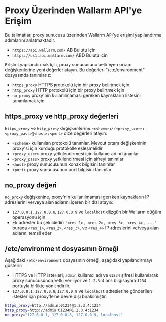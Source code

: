 # Proxy Üzerinden Wallarm API'ye Erişim

Bu talimatlar, proxy sunucusu üzerinden Wallarm API'ye erişimi yapılandırma adımlarını anlatmaktadır.

* `https://api.wallarm.com/` AB Bulutu için
* `https://us1.api.wallarm.com/` ABD Bulutu için

Erişimi yapılandırmak için, proxy sunucusunu belirleyen ortam değişkenlerine yeni değerler atayın. Bu değerleri "/etc/environment" dosyasında tanımlarız:

* `https_proxy` HTTPS protokolü için bir proxy belirtmek için
* `http_proxy` HTTP protokolü için bir proxy belirtmek için
* `no_proxy` proxy'nin kullanılmaması gereken kaynakların listesini tanımlamak için

## https_proxy ve http_proxy değerleri

`https_proxy` ve `http_proxy` değişkenlerine `<scheme>://<proxy_user>:<proxy_pass>@<host>:<port>` dize değerleri atayın:

* `<scheme>` kullanılan protokolü tanımlar. Mevcut ortam değişkeninin proxy'si için kurduğu protokolle eşleşmelidir
* `<proxy_user>` proxy yetkilendirmesi için kullanıcı adını tanımlar
* `<proxy_pass>` proxy yetkilendirmesi için şifreyi tanımlar
* `<host>` proxy sunucusunun konak bilgisini tanımlar
* `<port>` proxy sunucusunun port bilgisini tanımlar

## no_proxy değeri

`no_proxy` değişkenine, proxy'nin kullanılmaması gereken kaynakların IP adreslerini ve/veya alan adlarını içeren bir dizi atayın:

* `127.0.0.1`, `127.0.0.8`, `127.0.0.9` ve `localhost` düzgün bir Wallarm düğüm operasyonu için
* Ek adresler bu şekildedir: `"<res_1>, <res_2>, <res_3>, <res_4>, ..."` burada `<res_1>`, `<res_2>`, `<res_3>`, ve `<res_4>` IP adreslerini ve/veya alan adlarını temsil eder

## /etc/environment dosyasının örneği

Aşağıdaki `/etc/environment` dosyasının örneği, aşağıdaki yapılandırmayı gösterir:

* HTTPS ve HTTP istekleri, `admin` kullanıcı adı ve `01234` şifresi kullanılarak proxy sunucusunda yetki veriliyor ve `1.2.3.4` ana bilgisayara `1234` portuyla birlikte yönlendirilir.
* `127.0.0.1`, `127.0.0.8`, `127.0.0.9` ve `localhost` adreslerine gönderilen istekler için proxy'leme devre dışı bırakılmıştır.

```bash
https_proxy=http://admin:01234@1.2.3.4:1234
http_proxy=http://admin:01234@1.2.3.4:1234
no_proxy="127.0.0.1, 127.0.0.8, 127.0.0.9, localhost"
```